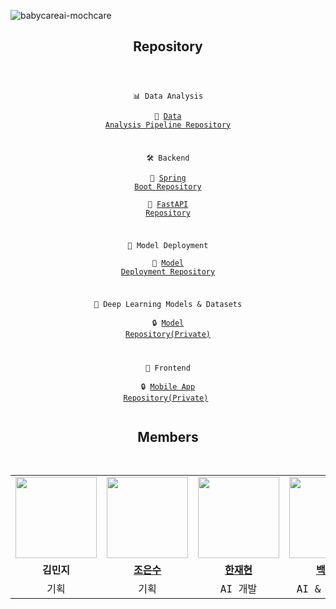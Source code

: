 ![babycareai-mochcare](https://github.com/user-attachments/assets/5150a8cd-f3dd-4105-8ceb-d5d656bd2024)


<div align="center">
<h2>Repository</h2>
<pre><code>

📊 Data Analysis  
🔗 [Data Analysis Pipeline Repository](https://github.com/BabyCareAI/babycareai-analysis)

🛠️ Backend  
🔗 [Spring Boot Repository](https://github.com/BabyCareAI/babycareai-spring-boot)  
🔗 [FastAPI Repository](https://github.com/BabyCareAI/babycareai-fastapi)

🚀 Model Deployment  
🔗 [Model Deployment Repository](https://github.com/BabyCareAI/babycareai-model-deployment)

🧠 Deep Learning Models & Datasets  
🔒 [Model Repository(Private)](https://github.com/BabyCareAI)

📱 Frontend  
🔒 [Mobile App Repository(Private)](https://github.com/BabyCareAI])
</code></pre>
</div>

<div align="center">
<h2>Members</h2>
<pre><code>
<table style="width: 100%;">
<tr>
    <td align="center" style="width: 49%;"><img src="https://github.com/user-attachments/assets/c99def99-ecf0-45a9-8360-6c5c9c1ed2b4" width="130px;" alt=""></a></td>
    <td align="center" style="width: 49%;"><img src="https://github.com/user-attachments/assets/b75fd4a9-5671-427e-8480-bdb7f6f144d7" width="130px;" alt=""></a></td>
    <td align="center" style="width: 49%;"><img src="https://github.com/user-attachments/assets/248e3fa2-7ebf-4dc8-8dd8-aaae327ab8a7" width="130px;" alt=""></a></td>
    <td align="center" style="width: 49%;"><img src="https://github.com/user-attachments/assets/79ac2226-eb21-4653-9844-65699b981f5a" width="130px;" alt=""></a></td>
    <td align="center" style="width: 49%;"><img src="https://github.com/user-attachments/assets/b12db1cd-9c70-4772-936c-7ab3d4f59fbe" width="130px;" alt=""></a></td>
</tr>
<tr>
    <td align="center"><b>김민지</b></a></td>
    <td align="center"><a href="https://github.com/eundoobidoobab"><b>조은수</b></a></td>
    <td align="center"><a href="https://github.com/hanjh193"><b>한재현</b></a></td>
    <td align="center"><a href="https://github.com/BaxDailyGit"><b>백승진</b></a></td>
    <td align="center"><a href="https://github.com/gustn1029"><b>김현수</b></a></td>
</tr>
<tr>
    <td align="center">기획</td>
    <td align="center">기획</td>
    <td align="center">AI 개발</td>
    <td align="center">AI & BE 개발</td>
    <td align="center">FE 개발</td>
</tr>
</table>
</code></pre>
</div>
